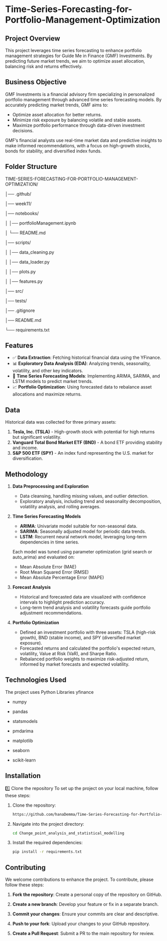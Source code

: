 # Time-Series-Forecasting-for-Portfolio-Management-Optimization

## Project Overview

This project leverages time series forecasting to enhance portfolio management strategies for Guide Me in Finance (GMF) Investments. By predicting future market trends, we aim to optimize asset allocation, balancing risk and returns effectively.

## Business Objective

GMF Investments is a financial advisory firm specializing in personalized portfolio management through advanced time series forecasting models. By accurately predicting market trends, GMF aims to:

- Optimize asset allocation for better returns.
- Minimize risk exposure by balancing volatile and stable assets.
- Maximize portfolio performance through data-driven investment decisions.
 
GMF’s financial analysts use real-time market data and predictive insights to make informed recommendations, with a focus on high-growth stocks, bonds for stability, and diversified index funds.

## Folder Structure 
TIME-SERIES-FORECASTING-FOR-PORTFOLIO-MANAGEMENT-OPTIMIZATION/

│── .github/

│── week11/

│── notebooks/

│   │── portfolioManagement.ipynb

│   └── README.md

│── scripts/

│   │── data_cleaning.py

│   │── data_loader.py

│   │── plots.py

│   │── features.py

│── src/

│── tests/

│── .gitignore

│── README.md

└── requirements.txt

## Features

- ✅  **Data Extraction**: Fetching historical financial data using the YFinance.
- 📊  **Exploratory Data Analysis (EDA)**: Analyzing trends, seasonality, volatility, and other key indicators.
- 📆  **Time Series Forecasting Models**: Implementing ARIMA, SARIMA, and LSTM models to predict market trends.
- 📈  **Portfolio Optimization**: Using forecasted data to rebalance asset allocations and maximize returns.

## Data

Historical data was collected for three primary assets:
1. **Tesla, Inc. (TSLA)** - High-growth stock with potential for high returns but significant volatility.
2. **Vanguard Total Bond Market ETF (BND)** - A bond ETF providing stability and income.
3. **S&P 500 ETF (SPY)** - An index fund representing the U.S. market for diversification.


## Methodology

1. **Data Preprocessing and Exploration**
   - Data cleansing, handling missing values, and outlier detection.
   - Exploratory analysis, including trend and seasonality decomposition, volatility analysis, and rolling averages.
  
2. **Time Series Forecasting Models**
   - **ARIMA**: Univariate model suitable for non-seasonal data.
   - **SARIMA**: Seasonally adjusted model for periodic data trends.
   - **LSTM**: Recurrent neural network model, leveraging long-term dependencies in time series.

   Each model was tuned using parameter optimization (grid search or auto_arima) and evaluated on:
   - Mean Absolute Error (MAE)
   - Root Mean Squared Error (RMSE)
   - Mean Absolute Percentage Error (MAPE)

3. **Forecast Analysis**
   - Historical and forecasted data are visualized with confidence intervals to highlight prediction accuracy.
   - Long-term trend analysis and volatility forecasts guide portfolio adjustment recommendations.

4. **Portfolio Optimization**
   - Defined an investment portfolio with three assets: TSLA (high-risk growth), BND (stable income), and SPY (diversified market exposure).
   - Forecasted returns and calculated the portfolio's expected return, volatility, Value at Risk (VaR), and Sharpe Ratio.
   - Rebalanced portfolio weights to maximize risk-adjusted return, informed by market forecasts and expected volatility.

## Technologies Used

The project uses Python Libraries
yfinance

- numpy

- pandas

- statsmodels

- pmdarima

- matplotlib

- seaborn

- scikit-learn


## Installation


1️⃣ Clone the repository
To set up the project on your local machine, follow these steps:


1. Clone the repository:
   ```bash
   https://github.com/hanaDemma/Time-Series-Forecasting-for-Portfolio-Management-Optimization
2. Navigate into the project directory:
   ```bash
   cd Change_point_analysis_and_statistical_modelling

3. Install the required dependencies:
   ```bash
   pip install -r requirements.txt


## Contributing

We welcome contributions to enhance the project. To contribute, please follow these steps:

1. **Fork the repository**: Create a personal copy of the repository on GitHub.

2. **Create a new branch**: Develop your feature or fix in a separate branch.

3. **Commit your changes**: Ensure your commits are clear and descriptive.

4. **Push to your fork**: Upload your changes to your GitHub repository.

5. **Create a Pull Request**: Submit a PR to the main repository for review.